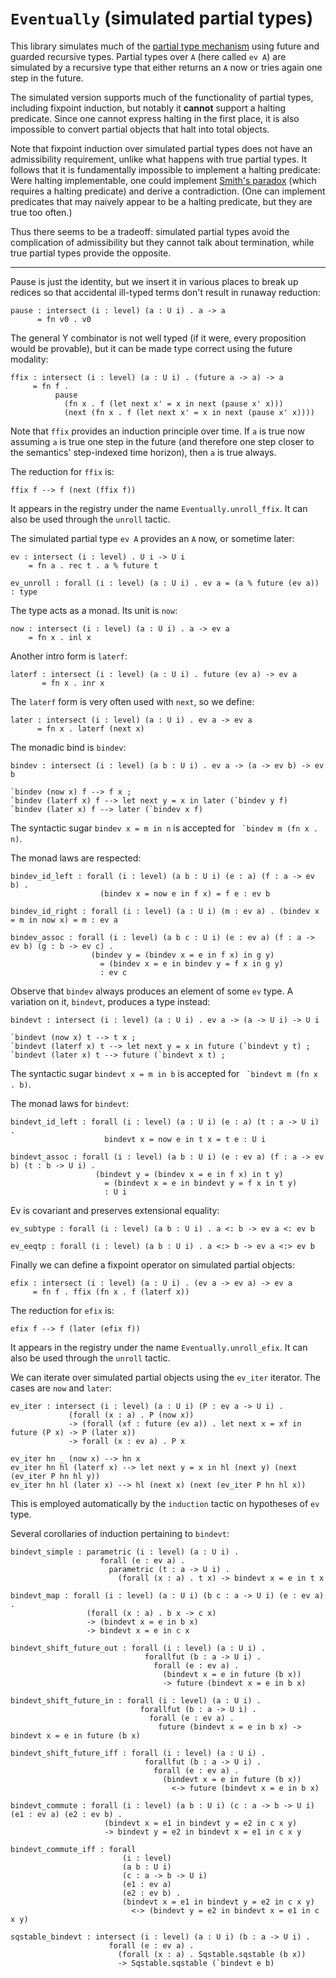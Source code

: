 # `Eventually` (simulated partial types)

This library simulates much of the [partial type
mechanism](../type-theory.html#partial-types) using future and guarded
recursive types.  Partial types over `A` (here called `ev A`) are
simulated by a recursive type that either returns an `A` now or tries
again one step in the future.

The simulated version supports much of the functionality of partial
types, including fixpoint induction, but notably it **cannot** support
a halting predicate.  Since one cannot express halting in the first
place, it is also impossible to convert partial objects that halt into
total objects.

Note that fixpoint induction over simulated partial types does not
have an admissibility requirement, unlike what happens with true
partial types.  It follows that it is fundamentally impossible to
implement a halting predicate:  Were halting implementable, one could
implement [Smith's paradox](smith-paradox.html) (which requires a
halting predicate) and derive a contradiction.  (One can implement
predicates that may naively appear to be a halting predicate, but they
are true too often.)

Thus there seems to be a tradeoff: simulated partial types avoid the
complication of admissibility but they cannot talk about termination,
while true partial types provide the opposite.

---

Pause is just the identity, but we insert it in various places to
break up redices so that accidental ill-typed terms don't result in
runaway reduction:

    pause : intersect (i : level) (a : U i) . a -> a
          = fn v0 . v0

The general Y combinator is not well typed (if it were, every
proposition would be provable), but it can be made type correct using
the future modality:

    ffix : intersect (i : level) (a : U i) . (future a -> a) -> a
         = fn f .
              pause
                (fn x . f (let next x' = x in next (pause x' x)))
                (next (fn x . f (let next x' = x in next (pause x' x))))

Note that `ffix` provides an induction principle over time.  If `a` is
true now assuming `a` is true one step in the future (and therefore one
step closer to the semantics' step-indexed time horizon), then `a` is
true always.

The reduction for `ffix` is:

    ffix f --> f (next (ffix f))

It appears in the registry under the name `Eventually.unroll_ffix`.  It can
also be used through the `unroll` tactic.


The simulated partial type `ev A` provides an `A` now, or sometime later:

    ev : intersect (i : level) . U i -> U i
        = fn a . rec t . a % future t

    ev_unroll : forall (i : level) (a : U i) . ev a = (a % future (ev a)) : type

The type acts as a monad.  Its unit is `now`:

    now : intersect (i : level) (a : U i) . a -> ev a
        = fn x . inl x

Another intro form is `laterf`:

    laterf : intersect (i : level) (a : U i) . future (ev a) -> ev a
           = fn x . inr x

The `laterf` form is very often used with `next`, so we define:

    later : intersect (i : level) (a : U i) . ev a -> ev a
          = fn x . laterf (next x)

The monadic bind is `bindev`:

    bindev : intersect (i : level) (a b : U i) . ev a -> (a -> ev b) -> ev b

    `bindev (now x) f --> f x ;
    `bindev (laterf x) f --> let next y = x in later (`bindev y f)
    `bindev (later x) f --> later (`bindev x f)

The syntactic sugar `bindev x = m in n` is accepted for 
`` `bindev m (fn x . n)``.

The monad laws are respected:

    bindev_id_left : forall (i : level) (a b : U i) (e : a) (f : a -> ev b) .
                        (bindev x = now e in f x) = f e : ev b

    bindev_id_right : forall (i : level) (a : U i) (m : ev a) . (bindev x = m in now x) = m : ev a

    bindev_assoc : forall (i : level) (a b c : U i) (e : ev a) (f : a -> ev b) (g : b -> ev c) .
                      (bindev y = (bindev x = e in f x) in g y)
                        = (bindev x = e in bindev y = f x in g y)
                        : ev c


Observe that `bindev` always produces an element of some `ev` type.  A
variation on it, `bindevt`, produces a type instead:

    bindevt : intersect (i : level) (a : U i) . ev a -> (a -> U i) -> U i

    `bindevt (now x) t --> t x ;
    `bindevt (laterf x) t --> let next y = x in future (`bindevt y t) ;
    `bindevt (later x) t --> future (`bindevt x t) ;

The syntactic sugar `bindevt x = m in b` is accepted for 
`` `bindevt m (fn x . b)``.

The monad laws for `bindevt`:

    bindevt_id_left : forall (i : level) (a : U i) (e : a) (t : a -> U i) .
                         bindevt x = now e in t x = t e : U i

    bindevt_assoc : forall (i : level) (a b : U i) (e : ev a) (f : a -> ev b) (t : b -> U i) .
                       (bindevt y = (bindev x = e in f x) in t y)
                         = (bindevt x = e in bindevt y = f x in t y)
                         : U i


Ev is covariant and preserves extensional equality:

    ev_subtype : forall (i : level) (a b : U i) . a <: b -> ev a <: ev b

    ev_eeqtp : forall (i : level) (a b : U i) . a <:> b -> ev a <:> ev b


Finally we can define a fixpoint operator on simulated partial objects:

    efix : intersect (i : level) (a : U i) . (ev a -> ev a) -> ev a
         = fn f . ffix (fn x . f (laterf x))

The reduction for `efix` is:

    efix f --> f (later (efix f))

It appears in the registry under the name `Eventually.unroll_efix`.  It can
also be used through the `unroll` tactic.


We can iterate over simulated partial objects using the `ev_iter` iterator.
The cases are `now` and `later`:

    ev_iter : intersect (i : level) (a : U i) (P : ev a -> U i) .
                 (forall (x : a) . P (now x))
                 -> (forall (xf : future (ev a)) . let next x = xf in future (P x) -> P (later x))
                 -> forall (x : ev a) . P x

    ev_iter hn _ (now x) --> hn x
    ev_iter hn hl (laterf x) --> let next y = x in hl (next y) (next (ev_iter P hn hl y))
    ev_iter hn hl (later x) --> hl (next x) (next (ev_iter P hn hl x))

This is employed automatically by the `induction` tactic on hypotheses
of `ev` type.

Several corollaries of induction pertaining to `bindevt`:

    bindevt_simple : parametric (i : level) (a : U i) .
                        forall (e : ev a) .
                          parametric (t : a -> U i) .
                            (forall (x : a) . t x) -> bindevt x = e in t x

    bindevt_map : forall (i : level) (a : U i) (b c : a -> U i) (e : ev a) .
                     (forall (x : a) . b x -> c x)
                     -> (bindevt x = e in b x)
                     -> bindevt x = e in c x

    bindevt_shift_future_out : forall (i : level) (a : U i) .
                                  forallfut (b : a -> U i) .
                                    forall (e : ev a) .
                                      (bindevt x = e in future (b x))
                                      -> future (bindevt x = e in b x)

    bindevt_shift_future_in : forall (i : level) (a : U i) .
                                 forallfut (b : a -> U i) .
                                   forall (e : ev a) .
                                     future (bindevt x = e in b x) -> bindevt x = e in future (b x)

    bindevt_shift_future_iff : forall (i : level) (a : U i) .
                                  forallfut (b : a -> U i) .
                                    forall (e : ev a) .
                                      (bindevt x = e in future (b x))
                                        <-> future (bindevt x = e in b x)

    bindevt_commute : forall (i : level) (a b : U i) (c : a -> b -> U i) (e1 : ev a) (e2 : ev b) .
                         (bindevt x = e1 in bindevt y = e2 in c x y)
                         -> bindevt y = e2 in bindevt x = e1 in c x y

    bindevt_commute_iff : forall
                             (i : level)
                             (a b : U i)
                             (c : a -> b -> U i)
                             (e1 : ev a)
                             (e2 : ev b) .
                             (bindevt x = e1 in bindevt y = e2 in c x y)
                               <-> (bindevt y = e2 in bindevt x = e1 in c x y)

    sqstable_bindevt : intersect (i : level) (a : U i) (b : a -> U i) .
                          forall (e : ev a) .
                            (forall (x : a) . Sqstable.sqstable (b x))
                            -> Sqstable.sqstable (`bindevt e b)
